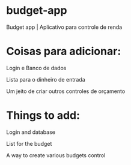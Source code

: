 # budget-app
Budget app | Aplicativo para controle de renda

# Coisas para adicionar:
Login e Banco de dados

Lista para o dinheiro de entrada

Um jeito de criar outros controles de orçamento


# Things to add: 
Login and database

List for the budget

A way to create various  budgets control



